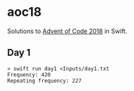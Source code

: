 
aoc18
=====

Solutions to [Advent of Code 2018](https://adventofcode.com) in Swift.


Day 1
-----

```
» swift run day1 <Inputs/day1.txt
Frequency: 420
Repeating frequency: 227
```
